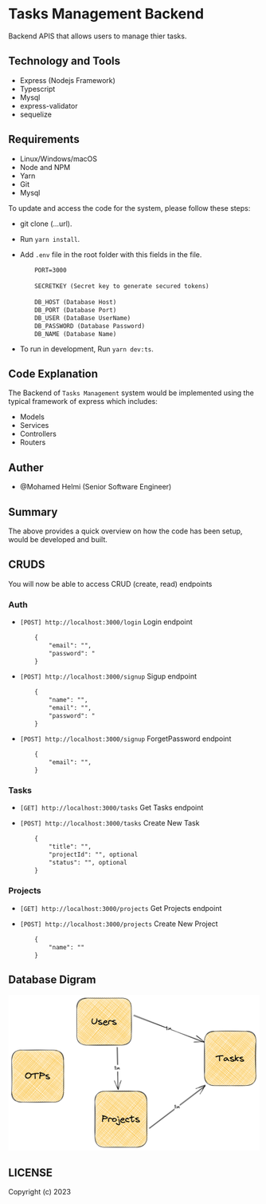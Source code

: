 # Tasks Management Backend

Backend APIS that allows users to manage thier tasks.

## Technology and Tools

-   Express (Nodejs Framework)
-   Typescript
-   Mysql
-   express-validator
-   sequelize

## Requirements

-   Linux/Windows/macOS
-   Node and NPM
-   Yarn
-   Git
-   Mysql

To update and access the code for the system, please follow these steps:

-   git clone (...url).
-   Run `yarn install`.
-   Add `.env` file in the root folder with this fields in the file.
  
    ```
        PORT=3000

        SECRETKEY (Secret key to generate secured tokens)

        DB_HOST (Database Host)
        DB_PORT (Database Port)
        DB_USER (DataBase UserName)
        DB_PASSWORD (Database Password)
        DB_NAME (Database Name)
    ```

-   To run in development, Run `yarn dev:ts`.

## Code Explanation

The Backend of ```Tasks Management``` system would be implemented using the typical framework of express which includes:

-   Models
-   Services
-   Controllers
-   Routers

## Auther

-   @Mohamed Helmi (Senior Software Engineer)

## Summary

The above provides a quick overview on how the code has been setup, would be developed and built.

## CRUDS

You will now be able to access CRUD (create, read) endpoints

### Auth

  - `[POST] http://localhost:3000/login` Login endpoint
  
    ```
        {
            "email": "",
            "password": "
        }
    ```
  - `[POST] http://localhost:3000/signup` Sigup endpoint
  
    ```
        {
            "name": "",   
            "email": "",
            "password": "
        }
    ```
  - `[POST] http://localhost:3000/signup` ForgetPassword endpoint
  
    ```
        {  
            "email": "",
        }
    ```
### Tasks

  - `[GET] http://localhost:3000/tasks` Get Tasks endpoint
  - `[POST] http://localhost:3000/tasks` Create New Task
  
    ```
        {
            "title": "",
            "projectId": "", optional
            "status": "", optional
        }
    ```
### Projects

  - `[GET] http://localhost:3000/projects` Get Projects endpoint
  - `[POST] http://localhost:3000/projects` Create New Project
  
    ```
        {
            "name": ""
        }
    ```



## Database Digram

!["DB Schema"](https://github.com/mohamedhelmi70/tasks-management/blob/master/assets/DB_Schema.png?raw=true "DB Schema")

## LICENSE
Copyright (c) 2023
